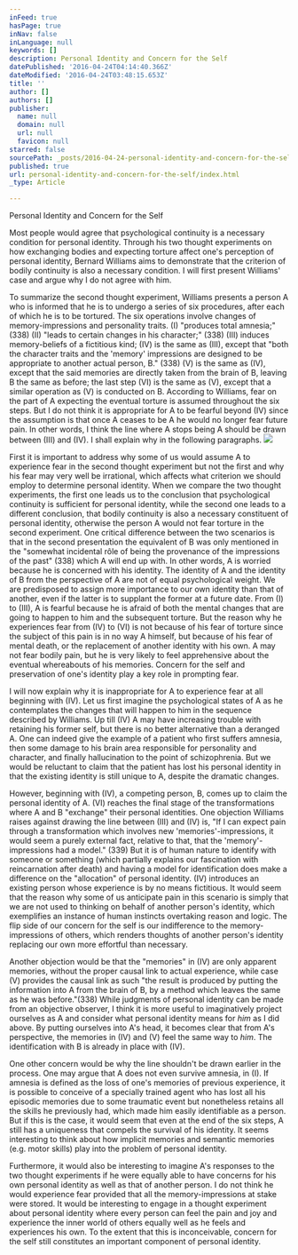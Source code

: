 ```yaml
---
inFeed: true
hasPage: true
inNav: false
inLanguage: null
keywords: []
description: Personal Identity and Concern for the Self
datePublished: '2016-04-24T04:14:40.366Z'
dateModified: '2016-04-24T03:48:15.653Z'
title: ''
author: []
authors: []
publisher:
  name: null
  domain: null
  url: null
  favicon: null
starred: false
sourcePath: _posts/2016-04-24-personal-identity-and-concern-for-the-self.md
published: true
url: personal-identity-and-concern-for-the-self/index.html
_type: Article

---
```

Personal Identity and Concern for the Self

Most people would agree that psychological continuity is a necessary condition for personal identity. Through his two thought experiments on how exchanging bodies and expecting torture affect one's perception of personal identity, Bernard Williams aims to demonstrate that the criterion of bodily continuity is also a necessary condition. I will first present Williams' case and argue why I do not agree with him.

To summarize the second thought experiment, Williams presents a person A who is informed that he is to undergo a series of six procedures, after each of which he is to be tortured. The six operations involve changes of memory-impressions and personality traits. (I) "produces total amnesia;" (338) (II) "leads to certain changes in his character;" (338) (III) induces memory-beliefs of a fictitious kind; (IV) is the same as (III), except that "both the character traits and the 'memory' impressions are designed to be appropriate to another actual person, B." (338) (V) is the same as (IV), except that the said memories are directly taken from the brain of B, leaving B the same as before; the last step (VI) is the same as (V), except that a similar operation as (V) is conducted on B. According to Williams, fear on the part of A expecting the eventual torture is assumed throughout the six steps. But I do not think it is appropriate for A to be fearful beyond (IV) since the assumption is that once A ceases to be A he would no longer fear future pain. In other words, I think the line where A stops being A should be drawn between (III) and (IV). I shall explain why in the following paragraphs.
![](https://the-grid-user-content.s3-us-west-2.amazonaws.com/dbac736b-65d2-473b-84da-debcc1aceb8c.jpg)

First it is important to address why some of us would assume A to experience fear in the second thought experiment but not the first and why his fear may very well be irrational, which affects what criterion we should employ to determine personal identity. When we compare the two thought experiments, the first one leads us to the conclusion that psychological continuity is sufficient for personal identity, while the second one leads to a different conclusion, that bodily continuity is also a necessary constituent of personal identity, otherwise the person A would not fear torture in the second experiment. One critical difference between the two scenarios is that in the second presentation the equivalent of B was only mentioned in the "somewhat incidental rôle of being the provenance of the impressions of the past" (338) which A will end up with. In other words, A is worried because he is concerned with his identity. The identity of A and the identity of B from the perspective of A are not of equal psychological weight. We are predisposed to assign more importance to our own identity than that of another, even if the latter is to supplant the former at a future date. From (I) to (III), A is fearful because he is afraid of both the mental changes that are going to happen to him and the subsequent torture. But the reason why he experiences fear from (IV) to (VI) is not because of his fear of torture since the subject of this pain is in no way A himself, but because of his fear of mental death, or the replacement of another identity with his own. A may not fear bodily pain, but he is very likely to feel apprehensive about the eventual whereabouts of his memories. Concern for the self and preservation of one's identity play a key role in prompting fear.

I will now explain why it is inappropriate for A to experience fear at all beginning with (IV). Let us first imagine the psychological states of A as he contemplates the changes that will happen to him in the sequence described by Williams. Up till (IV) A may have increasing trouble with retaining his former self, but there is no better alternative than a deranged A. One can indeed give the example of a patient who first suffers amnesia, then some damage to his brain area responsible for personality and character, and finally hallucination to the point of schizophrenia. But we would be reluctant to claim that the patient has lost his personal identity in that the existing identity is still unique to A, despite the dramatic changes.

However, beginning with (IV), a competing person, B, comes up to claim the personal identity of A. (VI) reaches the final stage of the transformations where A and B "exchange" their personal identities. One objection Williams raises against drawing the line between (III) and (IV) is, "If I can expect pain through a transformation which involves new 'memories'-impressions, it would seem a purely external fact, relative to that, that the 'memory'-impressions had a model." (339) But it is of human nature to identify with someone or something (which partially explains our fascination with reincarnation after death) and having a model for identification does make a difference on the "allocation" of personal identity. (IV) introduces an existing person whose experience is by no means fictitious. It would seem that the reason why some of us anticipate pain in this scenario is simply that we are not used to thinking on behalf of another person's identity, which exemplifies an instance of human instincts overtaking reason and logic. The flip side of our concern for the self is our indifference to the memory-impressions of others, which renders thoughts of another person's identity replacing our own more effortful than necessary.

Another objection would be that the "memories" in (IV) are only apparent memories, without the proper causal link to actual experience, while case (V) provides the causal link as such "the result is produced by putting the information into A from the brain of B, by a method which leaves the same as he was before."(338) While judgments of personal identity can be made from an objective observer, I think it is more useful to imaginatively project ourselves as A and consider what personal identity means for _him_ as I did above. By putting ourselves into A's head, it becomes clear that from A's perspective, the memories in (IV) and (V) feel the same way to _him_. The identification with B is already in place with (IV).

One other concern would be why the line shouldn't be drawn earlier in the process. One may argue that A does not even survive amnesia, in (I). If amnesia is defined as the loss of one's memories of previous experience, it is possible to conceive of a specially trained agent who has lost all his episodic memories due to some traumatic event but nonetheless retains all the skills he previously had, which made him easily identifiable as a person. But if this is the case, it would seem that even at the end of the six steps, A still has a uniqueness that compels the survival of his identity. It seems interesting to think about how implicit memories and semantic memories (e.g. motor skills) play into the problem of personal identity.

Furthermore, it would also be interesting to imagine A's responses to the two thought experiments if he were equally able to have concerns for his own personal identity as well as that of another person. I do not think he would experience fear provided that all the memory-impressions at stake were stored. It would be interesting to engage in a thought experiment about personal identity where every person can feel the pain and joy and experience the inner world of others equally well as he feels and experiences his own. To the extent that this is inconceivable, concern for the self still constitutes an important component of personal identity.